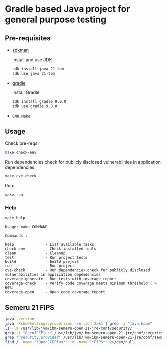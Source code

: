 # Gradle based Java project for general purpose testing 

## Pre-requisites

- [sdkman](https://sdkman.io/install)

  Install and use JDK

    ```bash
    sdk install java 21-tem
    sdk use java 21-tem
    ```
- [gradle](https://docs.gradle.org/current/userguide/installation.html)

  Install Gradle

    ```bash
    sdk install gradle 9.0.0
    sdk use gradle 9.0.0
    ```
- [`GNU Make`](https://www.gnu.org/software/make/)

## Usage

Check pre-reqs:
```bash
make check-env
```

Run dependencies check for publicly disclosed vulnerabilities in application dependencies:
```bash
make cve-check
```

Run:
```bash
make run
```

### Help

```bash
make help
```

```text
Usage: make COMMAND

Commands :

help              - List available tasks
check-env         - Check installed tools
clean             - Cleanup
test              - Run project tests
build             - Build project
run               - Run project
cve-check         - Run dependencies check for publicly disclosed vulnerabilities in application dependencies
coverage-generate - Run tests with coverage report
coverage-check    - Verify code coverage meets minimum threshold ( > 60%)
coverage-open     - Open code coverage report
```

## Semeru 21 FIPS

```bash
java -version
java -XshowSettings:properties -version 2>&1 | grep -i "java.home"
ls -la /usr/lib/jvm/ibm-semeru-open-21-jre/conf/security/
grep -i "OpenJCEPlus" /usr/lib/jvm/ibm-semeru-open-21-jre/conf/security/java.security
grep "^security.provider" /usr/lib/jvm/ibm-semeru-open-21-jre/conf/security/java.security
find / -name "*OpenJCEPlus*" -o -name "*FIPS*" 2>/dev/null
```

